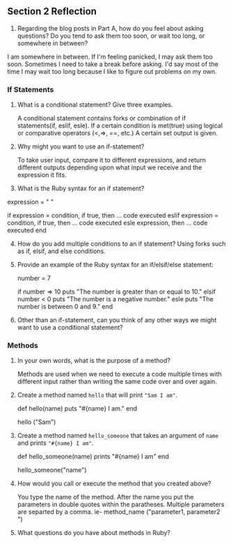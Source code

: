 ## Section 2 Reflection

1. Regarding the blog posts in Part A, how do you feel about asking questions? Do you tend to ask them too soon, or wait too long, or somewhere in between?

  I am somewhere in between. If I'm feeling panicked, I may ask them too soon.  Sometimes I need to take a break before asking.  I'd say most of the time I may wait too long because I like to figure out problems on my own.

### If Statements

1. What is a conditional statement? Give three examples.

   A conditional statement contains forks or combination of if statements(if, eslif, esle).  If a certain condition is met(true) using logical or comparative operators (<,=>, ==, etc.)  A certain set output is given.  

2. Why might you want to use an if-statement?

   To take user input, compare it to different expressions, and return different outputs depending upon what input we receive and the expression it fits.  

3. What is the Ruby syntax for an if statement?

 expression = "  "

   if expression = condition,
      if true, then ... code executed
   eslif expression = condition,
      if true, then ... code executed
   esle expression,
      then ... code executed
   end


4. How do you add multiple conditions to an if statement?
   Using forks such as if, elsif, and else conditions.

5. Provide an example of the Ruby syntax for an if/elsif/else statement:

   number = 7

   if number => 10
    puts "The number is greater than or equal to 10."
   elsif number < 0
    puts "The number is a negative number."
   esle
    puts "The number is between 0 and 9."
   end

6. Other than an if-statement, can you think of any other ways we might want to use a conditional statement?



### Methods

1. In your own words, what is the purpose of a method?

   Methods are used when we need to execute a code multiple times with different input rather than writing the same code over and over again.

2. Create a method named `hello` that will print `"Sam I am"`.

   def hello(name)
    puts "#{name} I am."
   end

   hello ("Sam")

3. Create a method named `hello_someone` that takes an argument of `name` and prints `"#{name} I am"`.

   def hello_someone(name)
    prints "#{name} I am"
   end

   hello_someone("name")

4. How would you call or execute the method that you created above?

   You type the name of the method.  After the name you put the parameters in double quotes within the paratheses. Multiple parameters are separted by a comma.  ie-   method_name ("parameter1, parameter2 ")

5. What questions do you have about methods in Ruby?
